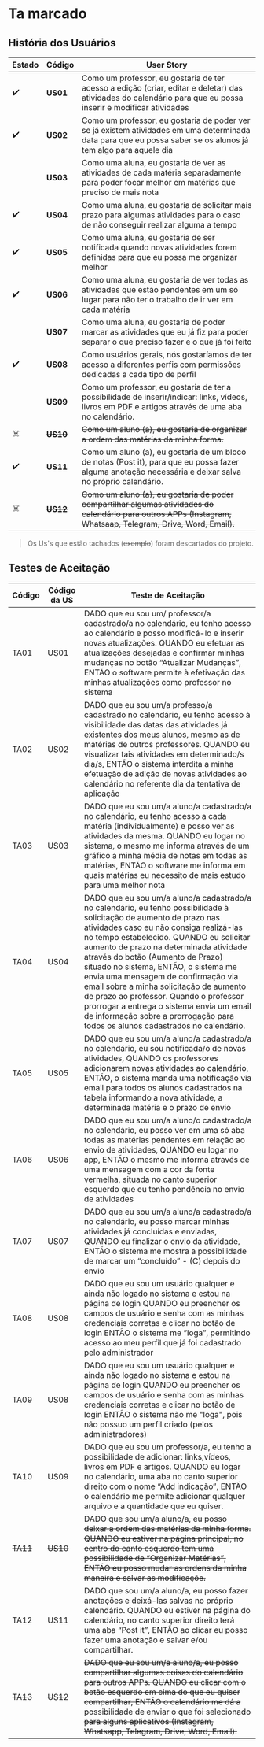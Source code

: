 # Ta marcado

## História dos Usuários

|Estado     | Código    | User Story                                                   |
|-----------| --------- | ------------------------------------------------------------ |
|:heavy_check_mark:        | **US01** | Como um professor, eu gostaria de ter acesso a edição (criar, editar e deletar) das atividades do calendário para que eu possa inserir e modificar atividades |
|:heavy_check_mark:           | **US02** | Como um professor, eu gostaria de poder ver se já existem atividades em uma determinada data para que eu possa saber se os alunos já tem algo para aquele dia |
|           | **US03** | Como uma aluna, eu gostaria de ver as atividades de cada matéria separadamente para poder focar melhor em matérias que preciso de mais nota |
|:heavy_check_mark:           | **US04** | Como uma aluna, eu gostaria de solicitar mais prazo para algumas atividades para o caso de não conseguir realizar alguma a tempo  |
|:heavy_check_mark:           | **US05**| Como uma aluna, eu gostaria de ser notificada quando novas atividades forem definidas para que eu possa me organizar melhor|
|:heavy_check_mark:          | **US06** | Como uma aluna, eu gostaria de ver todas as atividades que estão pendentes em um só lugar para não ter o trabalho de ir ver em cada matéria |
|           | **US07** | Como uma aluna, eu gostaria de poder marcar as atividades que eu já fiz para poder separar o que preciso fazer e o que já foi feito |
|:heavy_check_mark:           | **US08** | Como usuários gerais, nós gostaríamos de ter acesso a diferentes perfis com permissões dedicadas a cada tipo de perfil  |
|           | **US09** | Como um professor, eu gostaria de ter a possibilidade de inserir/indicar: links, vídeos, livros em PDF e artigos através de uma aba no calendário.|
|:skull_and_crossbones:           | ~~**US10**~~ | ~~Como um aluno (a), eu gostaria de organizar a ordem das matérias da minha forma.~~|
|:heavy_check_mark:           | **US11** | Como um aluno (a), eu gostaria de um bloco de notas (Post it), para que eu possa fazer alguma anotação necessária e deixar salva no próprio calendário.|
|:skull_and_crossbones:           | ~~**US12**~~ | ~~Como um aluno (a), eu gostaria de poder compartilhar algumas atividades do calendário para outros APPs (Instagram, Whatsaap, Telegram, Drive, Word, Email).~~|

>Os Us's que estão tachados (~~exemplo~~) foram descartados do projeto.




## Testes de Aceitação

| Código | Código da US | Teste de Aceitação                                           |
| ------ | ------------ | ------------------------------------------------------------ |
| TA01  | US01        | DADO que eu sou um/ professor/a cadastrado/a no calendário, eu tenho acesso ao calendário e posso modificá-lo e inserir novas atualizações. QUANDO eu efetuar as atualizações desejadas e confirmar minhas mudanças no botão “Atualizar Mudanças”, ENTÃO o software permite à efetivação das minhas atualizações como professor no sistema |
| TA02  | US02        | DADO que eu sou um/a professo/a cadastrado no calendário, eu tenho acesso à visibilidade das datas das atividades já existentes dos meus alunos, mesmo as de matérias de outros professores. QUANDO eu visualizar tais atividades em determinado/s dia/s, ENTÃO o sistema interdita a minha efetuação de adição de novas atividades ao calendário no referente dia da tentativa de aplicação |
| TA03  | US03        | DADO que eu sou um/a aluno/a cadastrado/a no calendário, eu tenho acesso a cada matéria (individualmente) e posso ver as atividades da mesma. QUANDO eu logar no sistema, o mesmo me informa através de um gráfico a minha média de notas em todas as matérias, ENTÃO o software me informa em quais matérias eu necessito de mais estudo para uma melhor nota |
| TA04    | US04          | DADO que eu sou um/a aluno/a cadastrado/a no calendário, eu tenho possibilidade à solicitação de aumento de prazo nas atividades caso eu não consiga realizá-las no tempo estabelecido. QUANDO eu solicitar aumento de prazo na determinada atividade através do botão (Aumento de Prazo) situado no sistema, ENTÃO, o sistema me envia uma mensagem de confirmação via email sobre a minha solicitação de aumento de prazo ao professor. Quando o professor prorrogar a entrega o sistema envia um email de informação sobre a prorrogação para todos os alunos cadastrados no calendário.|
| TA05    | US05          | DADO que eu sou um/a aluno/a cadastrado/a no calendário, eu sou notificada/o de novas atividades, QUANDO os professores adicionarem novas atividades ao calendário, ENTÃO, o sistema manda uma notificação via email para todos os alunos cadastrados na tabela informando a nova atividade, a determinada matéria e o prazo de envio |
| TA06    | US06          | DADO que eu sou um/a aluno/o cadastrado/a no calendário, eu posso ver em uma só aba todas as matérias pendentes em relação ao envio de atividades, QUANDO eu logar no app, ENTÃO o mesmo me informa através de uma mensagem com a cor da fonte vermelha, situada no canto superior esquerdo que eu tenho pendência no envio de atividades|
| TA07    | US07          | DADO que eu sou um/a aluno/a cadastrado/a no calendário, eu posso marcar minhas atividades já concluídas e enviadas, QUANDO eu finalizar o envio da atividade, ENTÃO o sistema me mostra a possibilidade de marcar um “concluído” - (C) depois do envio|
| TA08    | US08          | DADO que eu sou um usuário qualquer e ainda não logado no sistema e estou na página de login QUANDO eu preencher os campos de usuário e senha com as minhas credenciais corretas e clicar no botão de login ENTÃO o sistema me ”loga”, permitindo acesso ao meu perfil que já foi cadastrado pelo administrador|
| TA09    | US08          | DADO que eu sou um usuário qualquer e ainda não logado no sistema e estou na página de login QUANDO eu preencher os campos de usuário e senha com as minhas credenciais corretas e clicar no botão de login ENTÃO o sistema não me "loga", pois não possuo um perfil criado (pelos administradores)|
| TA10 | US09 | DADO que eu sou um professor/a, eu tenho a possibilidade de adicionar: links,vídeos, livros em PDF e artigos. QUANDO eu logar no calendário, uma aba no canto superior direito com o nome “Add indicação”, ENTÃO o calendário me permite adicionar qualquer arquivo e a quantidade que eu quiser.
| ~~TA11~~ | ~~US10~~ | ~~DADO que sou um/a aluno/a, eu posso deixar a ordem das matérias da minha forma. QUANDO eu estiver na página principal, no centro do canto esquerdo tem uma possibilidade de “Organizar Matérias”, ENTÃO eu posso mudar as ordens da minha maneira e salvar as modificaçõe.~~
| TA12 | US11 | DADO que sou um/a aluno/a, eu posso fazer anotações e deixá-las salvas no próprio calendário. QUANDO eu estiver na página do calendário, no canto superior direito terá uma aba “Post it”, ENTÃO ao clicar eu posso fazer uma anotação e salvar e/ou compartilhar.
| ~~TA13~~ | ~~US12~~ | ~~DADO que eu sou um/a aluno/a, eu posso compartilhar algumas coisas do calendário para outros APPs. QUANDO eu clicar com o botão esquerdo em cima do que eu quiser compartilhar, ENTÃO o calendário me dá a possibilidade de enviar o que foi selecionado para alguns aplicativos (Instagram, Whatsapp, Telegram, Drive, Word, Email).~~
